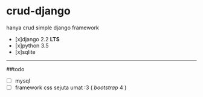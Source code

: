 # crud-django
hanya crud simple django framework

- [x]django 2.2 **LTS**
- [x]python 3.5
- [x]sqlite
---
##todo
- [ ] mysql
- [ ] framework css sejuta umat :3 ( _bootstrap_ 4 )
